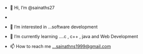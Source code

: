 - 👋 Hi, I’m @sainaths27
- 
- 👀 I’m interested in ...software development 
- 🌱 I’m currently learning ....c , c++ , java and Web Development 

- 📫 How to reach me ...sainathns1999@gmail.com

<!---
sainaths27/sainaths27 is a ✨ special ✨ repository because its `README.md` (this file) appears on your GitHub profile.
You can click the Preview link to take a look at your changes.
--->
